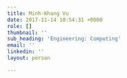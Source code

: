 ```yaml
---
title: Minh-Khang Vu
date: 2017-11-14 10:54:31 +0000
role: []
thumbnail: ''
sub_heading: 'Engineering: Computing'
email: ''
linkedin: ''
layout: person

---
```

